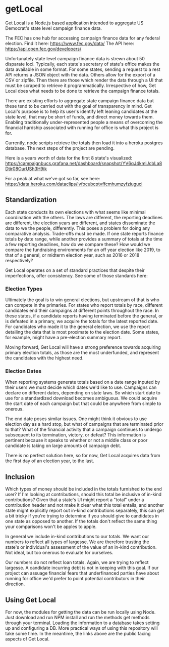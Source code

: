 # getLocal

Get Local is a Node.js based application intended to aggregate US Democrat's state level campaign finance data.

The FEC has one hub for accessing campaign finance data for any federal election.
Find it here: https://www.fec.gov/data/
The API here: https://api.open.fec.gov/developers/

Unfortunately state level campaign finance data is strewn about 50 disparate loci. Typically, each state's secretary of state's office makes the data available in some format.
For some states, sending a request to a rest API returns a JSON object with the data. Others allow for the export of a CSV or zipfile. Then there are those which render the data through a UI that must be scraped to retrieve it programmatically. 
Irrespective of how, Get Local does what needs to be done to retrieve the campaign finance totals.

There are existing efforts to aggregate state campaign finance data but these tend to be carried out with the goal of transparency in mind.
Get Local's purpose is to help its user's identify left leaning candidates at the state level, that may be short of funds, and direct money towards them.
Enabling traditionally under-represented people a means of overcoming the financial hardship associated with running for office is what this project is for.

Currently, node scripts retrieve the totals then load it into a heroku postgres database. The next steps of the project are pending.

Here is a years worth of data for the first 8 state's visualized:
https://campaignbucs.grafana.net/dashboard/snapshot/YV6qJ4kmlJcbLa8Dtir08OurUSh3H9ik

For a peak at what we've got so far, see here:
https://data.heroku.com/dataclips/lvfocubcptvffcmhumzyfziuguci

## Standardization

Each state conducts its own elections with what seems like minimal coordination with the others. The laws are different, the reporting deadlines are different, the election years are different, and states disseminate the data to we the people, differently. This poses a problem for doing any comparative analysis. Trade-offs must be made. If one state reports finance totals by date range, while another provides a summary of totals at the time a few reporting deadlines, how do we compare these? How would we compare the fundraising environments for an off year election like 2019, to that of a general, or midterm election year, such as 2016 or 2018 respectively?

Get Local operates on a set of standard practices that despite their imperfections, offer consistency. See some of those standards here:

### Election Types

Ultimately the goal is to win general elections, but upstream of that is who can compete in the primaries. For states who report totals by race, different candidates end their campaigns at different points throughout the race. In these states, if a candidate reports having terminated before the general, or is defeated in a primary, we acquire the totals for the latest reported date.
For candidates who made it to the general election, we use the report detailing the data that is most proximate to the election date. Some states, for example, might have a pre-election summary report.

Moving forward, Get Local will have a strong preference towards acquiring primary election totals, as those are the most underfunded, and represent the candidates with the highest need.

### Election Dates

When reporting systems generate totals based on a date range inputed by their users we must decide which dates we'd like to use. Campaigns can declare on different dates, depending on state laws. So which start date to use for a standardized download becomes ambiguous. We could acquire the start date of each campaign but that could be anywhere from simple to onerous.

The end date poses similar issues. One might think it obvious to use election day as a hard stop, but what of campaigns that are terminated prior to that? What of the financial activity that a campaign continues to undergo subsequent to its termination, victory, or defeat? This information is pertinent because it speaks to whether or not a middle class or poor candidate is taking on large amounts of campaign debt.

There is no perfect solution here, so for now, Get Local acquires data from the first day of an election year, to the last.

## Inclusion

Which types of money should be included in the totals furnished to the end user? If I'm looking at contributions, should this total be inclusive of in-kind contributions? Given that a state's UI might report a "total" under a contribution header and not make it clear what this total entails, and another state might explicitly report out in-kind contributions separately, this can get a bit tricky if you're trying to determine if you should give to candidates in one state as opposed to another. If the totals don't reflect the same thing your comparisons won't be apples to apple.

In general we include in-kind contributions to our totals. We want our numbers to reflect all types of largesse. We are therefore trusting the state's or individual's assessment of the value of an in-kind contribution. Not ideal, but too onerous to evaluate for ourselves.

Our numbers do not reflect loan totals. Again, we are trying to reflect largesse. A candidate incurring debt is not in keeping with this goal. If our project can assuage financial fears that underfinanced parties have about running for office we'd prefer to point potential contributors in their direction.

## Using Get Local

For now, the modules for getting the data can be run locally using Node. Just download and run NPM install and run the methods get methods through your terminal. Loading the information to a database takes setting up and configuring a DB. More practical ways of using this repository will take some time. In the meantime, the links above are the public facing aspects of Get Local.

